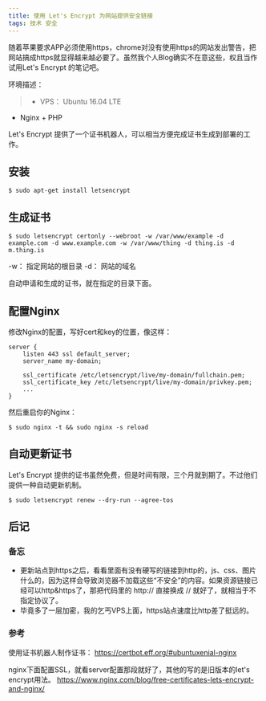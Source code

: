 ```yaml
---
title: 使用 Let's Encrypt 为网站提供安全链接
tags: 技术 安全
---  
```


随着苹果要求APP必须使用https，chrome对没有使用https的网站发出警告，把网站搞成https就显得越来越必要了。虽然我个人Blog确实不在意这些，权且当作试用Let's Encrypt 的笔记吧。
<!--more-->

环境描述：
> - VPS： Ubuntu 16.04 LTE
- Nginx + PHP

Let's Encrypt 提供了一个证书机器人，可以相当方便完成证书生成到部署的工作。

## 安装 

    $ sudo apt-get install letsencrypt 
    
## 生成证书
    $ sudo letsencrypt certonly --webroot -w /var/www/example -d example.com -d www.example.com -w /var/www/thing -d thing.is -d m.thing.is
    
-w： 指定网站的根目录
-d： 网站的域名

自动申请和生成的证书，就在指定的目录下面。

## 配置Nginx
修改Nginx的配置，写好cert和key的位置，像这样：

    server {
        listen 443 ssl default_server;
        server_name my-domain;
        
        ssl_certificate /etc/letsencrypt/live/my-domain/fullchain.pem;
        ssl_certificate_key /etc/letsencrypt/live/my-domain/privkey.pem;
        ...
    }

然后重启你的Nginx：

    $ sudo nginx -t && sudo nginx -s reload

## 自动更新证书
Let's Encrypt 提供的证书虽然免费，但是时间有限，三个月就到期了。不过他们提供一种自动更新机制。

    $ sudo letsencrypt renew --dry-run --agree-tos
    
## 后记
### 备忘
- 更新站点到https之后，看看里面有没有硬写的链接到http的，js、css、图片什么的，因为这样会导致浏览器不加载这些“不安全”的内容。如果资源链接已经可以http&https了，那把代码里的 http:// 直接换成 // 就好了，就相当于不指定协议了。
- 毕竟多了一层加密，我的乞丐VPS上面，https站点速度比http差了挺远的。

### 参考
使用证书机器人制作证书：
https://certbot.eff.org/#ubuntuxenial-nginx

nginx下面配置SSL，就看server配置那段就好了，其他的写的是旧版本的let's encrypt用法。
https://www.nginx.com/blog/free-certificates-lets-encrypt-and-nginx/


